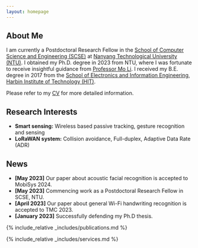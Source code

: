 ```yaml
---
layout: homepage
---
```


## About Me

I am currently a Postdoctoral Research Fellow in the [School of Computer Science and Engineering (SCSE)](https://www.ntu.edu.sg/scse) at [Nanyang Technological University (NTU)](https://www.ntu.edu.sg/).
I obtained my Ph.D. degree in 2023 from NTU, where I was fortunate to receive insightful guidance from [Professor Mo Li](https://cse.hkust.edu.hk/~lim/).
I received my B.E. degree in 2017 from the [School of Electronics and Information Engineering](https://seie.hit.edu.cn/), [Harbin Institute of Technology (HIT)](https://www.hit.edu.cn/).
<!-- Please refer to my CV (in [English](./assets/files/CV/CV_Yanbo_English.pdf) or [中文](./assets/files/CV/CV-Yanbo_Chinese2.pdf)) for more detailed information.  -->
Please refer to my [CV](./assets/files/CV/Yanbo_CV.pdf) for more detailed information.

## Research Interests

- **Smart sensing:** Wireless based passive tracking, gesture recognition and sensing
- **LoRaWAN system:** Collision avoidance, Full-duplex, Adaptive Data Rate (ADR)
<!-- - **Reconfigurable Intelligent Surface (RIS):** Antenna design and system optimization -->

## News
- **[May 2023]** Our paper about acoustic facial recognition is accepted to MobiSys 2024.
- **[May 2023]** Commencing work as a Postdoctoral Research Fellow in SCSE, NTU.
- **[April 2023]** Our paper about general Wi-Fi handwriting recognition is accepted to TMC 2023. 
- **[January 2023]** Successfully defending my Ph.D thesis. 

{% include_relative _includes/publications.md %}

{% include_relative _includes/services.md %}
